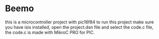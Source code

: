 # Beemo
this is a microcontroller project with pic16f84
to run this project make sure you have isis installed, open the project.dsn file and select the code.c file, the code.c is made with MikroC PRO for PIC.


